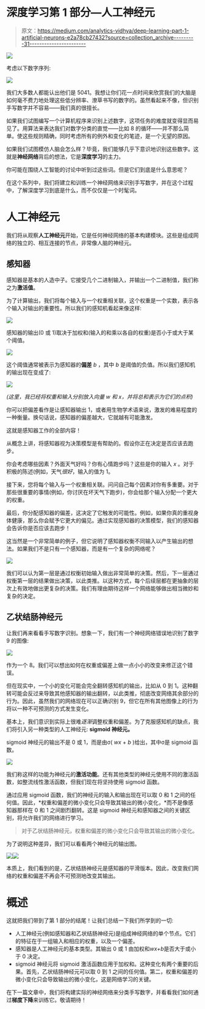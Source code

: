 # 深度学习第 1 部分—人工神经元

> 原文：<https://medium.com/analytics-vidhya/deep-learning-part-1-artificial-neurons-e2a78cb27432?source=collection_archive---------31----------------------->

![](img/05f21c3e7b88bcfcb80ff865217b8bdb.png)

考虑以下数字序列:

![](img/bdcc45fe5727094b9de79e68e999ebab.png)

我们大多数人都能认出他们是 5041。我想让你们花一点时间来欣赏我们的大脑是如何毫不费力地处理这些低分辨率、潦草书写的数字的。虽然看起来不像，但识别手写数字并不容易——我们真的很擅长。

如果我们试图编写一个计算机程序来识别上述数字，这项任务的难度就变得显而易见了。用算法来表达我们对数字分类的直觉——比如 8 的循环——并不那么简单。使这些规则精确，同时考虑所有的例外和变化的笔迹，是一个无望的原因。

如果我们试图模仿人脑会怎么样？毕竟，我们能够几乎下意识地识别这些数字。这就是**神经网络**背后的想法，它是**深度学习**的主力。

你可能在围绕人工智能的讨论中听到过这些词。但是它们到底是什么意思呢？

在这个系列中，我们将建立和训练一个神经网络来识别手写数字，并在这个过程中，了解深度学习到底是什么，而不仅仅是一个时髦词。

# 人工神经元

我们将从观察**人工神经元**开始，它是任何神经网络的基本构建模块。这些是组成网络的独立的、相互连接的节点，非常像人脑的神经元。

## 感知器

感知器是基本的人造中子。它接受几个二进制输入，并输出一个二进制值，我们称之为**激活值**。

为了计算输出，我们将每个输入与一个权重相关联，这个权重是一个实数，表示各个输入对输出的重要性。所以我们的感知机看起来像这样:

![](img/9cef8f7518b863003be1ca629daa0008.png)

感知器的输出(0 或 1)取决于加权和(输入的和乘以各自的权重)是否小于或大于某个阈值。

![](img/0d61b13ec1299a75fbd3814e0be52006.png)

这个阈值通常被表示为感知器的**偏差** *b* ，其中 *b* 是阈值的负值。所以我们感知机的输出现在变成了:

![](img/3351d2dc9d6675de2581df43c06cfc05.png)

*(这里，我已经将权重和输入分别放入向量 w 和 x，并将总和表示为它们的点积)*

你可以把偏差看作是让感知器输出 1，或者用生物学术语来说，激发的难易程度的一种衡量。换句话说，感知器的偏差越大，它就越有可能激发。

这就是感知器工作的全部内容！

从概念上讲，将感知器视为决策模型是有帮助的。假设你正在决定是否应该去跑步。

你会考虑哪些因素？外面天气好吗？你有心情跑步吗？这些是你的输入 *x* 。对于积极的陈述(例如，天气*很好*，输入的值为 1。

接下来，您将每个输入与一个权重相关联。问问自己每个因素对你有多重要。对于那些很重要的事情(例如，你讨厌在坏天气下跑步)，你会给那个输入分配一个更大的权重。

最后，你分配感知器的偏差，这决定了它触发的可能性。例如，如果你真的重视身体健康，那么你会赋予它更大的偏见。通过实现感知器的决策模型，我们的感知器会告诉你是否应该去跑步！

这当然是一个非常简单的例子，但它说明了感知器权衡不同输入以产生输出的想法。如果我们不是只有一个感知器，而是有一个复杂的网络呢？

![](img/cf1b6b4ac54c2d183cfa98ff19a9991c.png)

我们可以认为第一层是通过权衡初始输入做出非常简单的决策。然后，下一层通过权衡第一层的结果做出决策，以此类推。以这种方式，每个后续层都在更抽象的层次上有效地做出更复杂的决策。我们有理由期待这样一个网络能够做出相当微妙和复杂的决定。

## 乙状结肠神经元

让我们再来看看手写数字识别。想象一下，我们有一个神经网络错误地识别了数字 9 的图像:

![](img/e2b7584eceececd353d539a9cf67bba0.png)

作为一个 8。我们可以想出如何在权重或偏差上做一点小小的改变来修正这个错误。

但在现实中，一个小的变化可能会完全翻转感知机的输出，比如从 0 到 1。这种翻转可能会反过来导致其他感知器的输出翻转，以此类推，彻底改变网络其余部分的行为。因此，虽然我们的网络现在可以正确识别 9，但它在所有其他图像上的行为将以一种不可预测的方式发生变化。

基本上，我们意识到实际上很难*逐渐*调整权重和偏差。为了克服感知机的缺点，我们将引入另一种类型的人工神经元: **sigmoid 神经元。**

sigmoid 神经元的输出不是 0 或 1，而是由σ( *wx* + *b* )给出，其中σ是 sigmoid 函数。

![](img/a4ed9f49b18440ad9cebf35cc39a35ec.png)

我们称这样的功能为神经元的**激活功能**。还有其他类型的神经元使用不同的激活函数，如整流线性激活函数，但我们现在将坚持使用 sigmoid 函数。

通过应用 sigmoid 函数，我们的神经元的输入和输出现在可以取 0 和 1 之间的任何值。因此，*权重和偏差的微小变化只会导致其输出的微小变化，*而不是像感知器那样在 0 和 1 之间剧烈翻转。这是 sigmoid 神经元和感知器之间的关键区别，将允许我们的网络进行学习。

> 对于乙状结肠神经元，权重和偏差的微小变化只会导致其输出的微小变化。

为了说明这种差异，我们可以看看两个神经元的输出图。

![](img/2cc02e2a395892152442db147767937a.png)![](img/52145d393d70879ad018b2a731b6e41b.png)

本质上，我们看到的是，乙状结肠神经元是感知器的平滑版本。因此，改变我们网络的权重和偏差不再会不可预测地改变其输出。

# 概述

这就把我们带到了第 1 部分的结尾！让我们总结一下我们所学到的一切:

*   人工神经元(例如感知器和乙状结肠神经元)是组成神经网络的单个节点。它们的特征在于一组输入和相应的权重，以及一个偏差。
*   感知器是人工神经元的基本类型。其输出 0 或 1 由加权和*wx+b*是否大于或小于 0 决定。
*   sigmoid 神经元将 sigmoid 激活函数应用于加权和。这种变化有两个重要的后果。首先，乙状结肠神经元可以取 0 到 1 之间的任何值。第二，权重和偏差的微小变化只会导致输出的微小变化，这是网络学习的关键。

在下一篇文章中，我们将构建实际的神经网络来分类手写数字，并看看我们如何通过**梯度下降**来训练它。敬请期待！